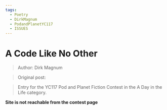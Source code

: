 ```yaml
---
tags:
  - Poetry
  - DirkMagnum
  - PodandPlanetYC117
  - ISSUES
---
```


# A Code Like No Other

> Author: Dirk Magnum

> Original post:

> Entry for the YC117 Pod and Planet Fiction Contest in the A Day in the Life category.

**Site is not reachable from the contest page**